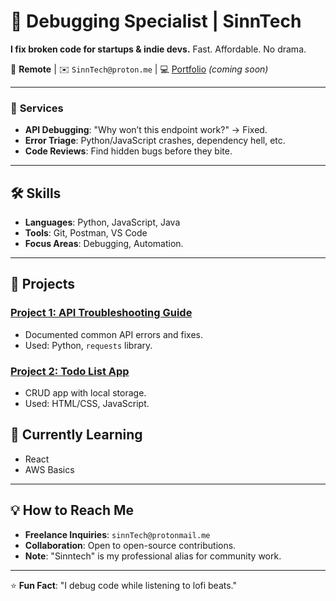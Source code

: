 # 🐞 Debugging Specialist | SinnTech  
**I fix broken code for startups & indie devs.** Fast. Affordable. No drama.  

📍 **Remote** | ✉️ `SinnTech@proton.me` | 💻 [Portfolio](#) *(coming soon)*  

---

### 🔧 **Services**  
- **API Debugging**: "Why won’t this endpoint work?" → Fixed.  
- **Error Triage**: Python/JavaScript crashes, dependency hell, etc.  
- **Code Reviews**: Find hidden bugs before they bite.
----
## 🛠️ Skills  
- **Languages**: Python, JavaScript, Java  
- **Tools**: Git, Postman, VS Code  
- **Focus Areas**: Debugging, Automation.

---

## 🚀 Projects  
### [Project 1: API Troubleshooting Guide](github-link)  
- Documented common API errors and fixes.  
- Used: Python, `requests` library.  

### [Project 2: Todo List App](github-link)  
- CRUD app with local storage.  
- Used: HTML/CSS, JavaScript.  

## 📌 Currently Learning  
- React  
- AWS Basics  

---

## 💡 How to Reach Me  
- **Freelance Inquiries**: `sinnTech@protonmail.me`  
- **Collaboration**: Open to open-source contributions.  
- **Note**: "Sinntech" is my professional alias for community work.

--- 

⭐ **Fun Fact**: "I debug code while listening to lofi beats."
